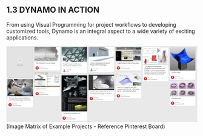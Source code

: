 ## 1.3 DYNAMO IN ACTION

From using Visual Programming for project workflows to developing customized tools, Dynamo is an integral aspect to a wide variety of exciting applications.

![Pinterest - Temp](images/DynamoInAction-Temp.png)
(Image Matrix of Example Projects - Reference Pinterest Board)
